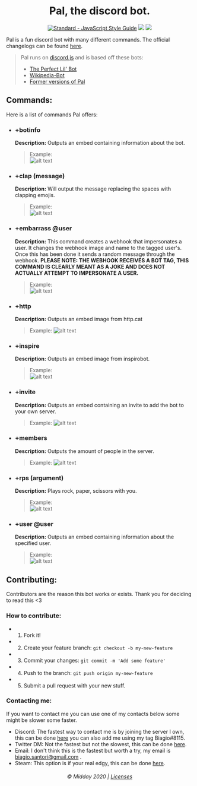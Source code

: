 <h1 align="center"> Pal, the discord bot.</h1>

<p align="center">
    <a href="https://standardjs.com"><img src="https://img.shields.io/badge/code_style-standard-brightgreen.svg" alt="Standard - JavaScript Style Guide"></a>
    <a href="https://discordapp.com/oauth2/authorize?&client_id=300955174225051650&scope=bot&permissions=536980545"><img src="https://img.shields.io/badge/Discord-Add%20Bot-7289DA.svg" /></a>
    <a href="https://app.fossa.com/projects/git%2Bgithub.com%2FMiddayClouds%2Fpal?ref=badge_shield" alt="FOSSA Status"><img src="https://app.fossa.com/api/projects/git%2Bgithub.com%2FMiddayClouds%2Fpal.svg?type=shield"/></a>
</p>

Pal is a fun discord bot with many different commands. The official changelogs can be found [here](https://github.com/MiddayClouds/pal/releases).
> Pal runs on <a href="">discord.js</a> and is based off these bots:
> - <a href="https://gist.github.com/eslachance/3349734a98d30011bb202f47342601d3">The Perfect Lil' Bot</a>
> - <a href="https://github.com/julianYaman/wikipedia-bot">Wikipedia-Bot</a>
> - <a href="https://github.com/biagios/pal">Former versions of Pal</a>


## Commands:
Here is a list of commands Pal offers:

- ### +botinfo
    __Description:__ Outputs an embed containing information about the bot.
    > Example:   
    > ![alt text](https://feen.us/vna8g77il4qumy5dny6lnikzpghx387ozvrtfg67u8bw88p4s9.png "Logo Title Text 1")

- ### +clap (message)
    __Description:__ Will output the message replacing the spaces with clapping emojis.

    > Example:    
    > ![alt text](https://feen.us/1n49s9kngek9qkvb7zdwjz74oewgo4qs6d7ehi8nxic653ujz5.png "Logo Title Text 1")

- ### +embarrass @user
    __Description:__ This command creates a webhook that impersonates a user. It changes the webhook image and name to the tagged user's. Once this has been done it sends a random message through the webhook. **PLEASE NOTE: THE WEBHOOK RECEIVES A BOT TAG, THIS COMMAND IS CLEARLY MEANT AS A JOKE AND DOES NOT ACTUALLY ATTEMPT TO IMPERSONATE A USER.**

    > Example:     
    > ![alt text](https://feen.us/3b6kbc6b9fyb70due4hobdoy3gnyfg0usqo3cagmtkfatu2oya.png "Logo Title Text 1")

- ### +http
    __Description:__ Outputs an embed image from http.cat
    > Example:
    > ![alt text](https://feen.us/2wj5wynz7ujvlh1suq0ac90awqhat14zqb0ba8ihkuuuxqobj2.png "Logo Title Text 1")

- ### +inspire
    __Description:__ Outputs an embed image from inspirobot.
    > Example:   
    > ![alt text](https://feen.us/i55x59nmbcvwu439azry04tuj7umr3du2jt5plrdbx3z6baran.png "Logo Title Text 1")

- ### +invite
    __Description:__ Outputs an embed containing an invite to add the bot to your own server.
    > Example:
    > ![alt text](https://feen.us/n2avny82pixnw6ri2fr51s26xrx8en4kngu3emqpon0c6pklwd.png "Logo Title Text 1")

- ### +members
    __Description:__ Outputs the amount of people in the server.
    > Example:
    > ![alt text](https://feen.us/bv8fe44he79j0tobk55pn3snmzz1s56s9t868uwsae7ni22ihx.png "Logo Title Text 1")

- ### +rps (argument)
    __Description:__ Plays rock, paper, scissors with you.
    > Example:    
    > ![alt text](https://feen.us/yzb1uf5szgz6korl1mgk6soyw5zxw674qj8kxkr2qpoyqs5tpn.png "Logo Title Text 1")

- ### +user @user
    __Description:__ Outputs an embed containing information about the specified user.
    > Example:  
    > ![alt text](https://feen.us/cjgvxz2j49r93sxioa1igh1mfh5ck2zj1nutmeujg33ie4t99t.png "Logo Title Text 1")

## Contributing:
Contributors are the reason this bot works or exists. Thank you for deciding to read this <3
### How to contribute:
- 1. Fork it!
- 2. Create your feature branch: `git checkout -b my-new-feature`
- 3. Commit your changes: `git commit -m 'Add some feature'`
- 4. Push to the branch: `git push origin my-new-feature`
- 5. Submit a pull request with your new stuff.

### Contacting me:
If you want to contact me you can use one of my contacts below some might be slower some faster.
- Discord: The fastest way to contact me is by joining the server I own, this can be done [here](https://discord.gg/szFy478) you can also add me using my tag Biagio#8115.
- Twitter DM: Not the fastest but not the slowest, this can be done [here](https://twitter.com/biagiosantori).
- Email: I don't think this is the fastest but worth a try, my email is biagio.santori@gmail.com .
- Steam: This option is if your real edgy, this can be done [here](http://steamcommunity.com/id/biagios).

<h6 align="center">  © Midday 2020 | <a href="https://github.com/MiddayClouds/pal/tree/master/LICENSES">Licenses</a> </h6>
